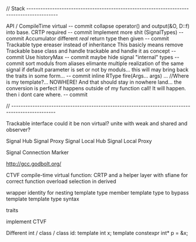 // Stack -------------------------------------------------------------------------------------------

API / CompileTime virtual
-- commit
collapse operator() and output(&O, D::f) into base. CRTP required
-- commit
Implement more shit (SignalTypes)
-- commit
Accumulator different _real_ return type then given
-- commit
Trackable type ereaser instead of inheritance
This basicly means remove Trackable base class and handle trackable and handle it as concept
-- commit
Use historyMax
-- commit
maybe hide signal "internal" types
-- commit
sort moduls from aliases
elimante multiple realization of the same signal if default parameter is set or not by moduls...
this will may bring back the traits in some form...
-- commit
inline RType fire(Args... args) ... //Where is my template?... NOWHERE! And that should stay in nowhere land...
the conversion is perfect if happens outside of my function call! It will happen. then i dont care where.
-- commit

// -------------------------------------------------------------------------------------------------

Trackable interface
	could it be non virtual?
	unite with weak and shared and observer?

Signal Hub
Signal Proxy
Signal Local Hub
Signal Local Proxy

Signal Connection Marker


http://gcc.godbolt.org/



CTVF compile-time virtual function:
	CRTP and a helper layer with sfiane for correct function overload selection in derived

wrapper identity for nesting template type
	member template type to bypass template template type syntax

traits

implement CTVF

Different int / class / class id:
template<class T> int x;
template<class T> constexpr int* p = &x<T>;